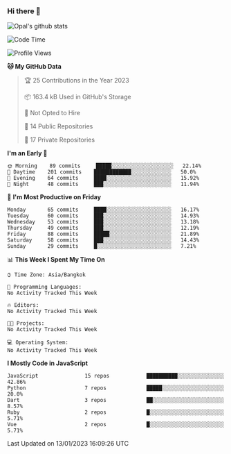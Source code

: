 ### Hi there 👋

![Opal's github stats](https://github-readme-stats.vercel.app/api?username=coolkidneversleep&count_private=true&show_icons=true&theme=radical)


<!--START_SECTION:waka-->
![Code Time](http://img.shields.io/badge/Code%20Time-64%20hrs%2038%20mins-blue)

![Profile Views](http://img.shields.io/badge/Profile%20Views-28-blue)

**🐱 My GitHub Data** 

> 🏆 25 Contributions in the Year 2023
 > 
> 📦 163.4 kB Used in GitHub's Storage 
 > 
> 🚫 Not Opted to Hire
 > 
> 📜 14 Public Repositories 
 > 
> 🔑 17 Private Repositories  
 > 
**I'm an Early 🐤** 

```text
🌞 Morning    89 commits     █████░░░░░░░░░░░░░░░░░░░░   22.14% 
🌆 Daytime    201 commits    ████████████░░░░░░░░░░░░░   50.0% 
🌃 Evening    64 commits     ████░░░░░░░░░░░░░░░░░░░░░   15.92% 
🌙 Night      48 commits     ███░░░░░░░░░░░░░░░░░░░░░░   11.94%

```
📅 **I'm Most Productive on Friday** 

```text
Monday       65 commits     ████░░░░░░░░░░░░░░░░░░░░░   16.17% 
Tuesday      60 commits     ███░░░░░░░░░░░░░░░░░░░░░░   14.93% 
Wednesday    53 commits     ███░░░░░░░░░░░░░░░░░░░░░░   13.18% 
Thursday     49 commits     ███░░░░░░░░░░░░░░░░░░░░░░   12.19% 
Friday       88 commits     █████░░░░░░░░░░░░░░░░░░░░   21.89% 
Saturday     58 commits     ███░░░░░░░░░░░░░░░░░░░░░░   14.43% 
Sunday       29 commits     █░░░░░░░░░░░░░░░░░░░░░░░░   7.21%

```


📊 **This Week I Spent My Time On** 

```text
⌚︎ Time Zone: Asia/Bangkok

💬 Programming Languages: 
No Activity Tracked This Week

🔥 Editors: 
No Activity Tracked This Week

🐱‍💻 Projects: 
No Activity Tracked This Week

💻 Operating System: 
No Activity Tracked This Week

```

**I Mostly Code in JavaScript** 

```text
JavaScript               15 repos            ██████████░░░░░░░░░░░░░░░   42.86% 
Python                   7 repos             █████░░░░░░░░░░░░░░░░░░░░   20.0% 
Dart                     3 repos             ██░░░░░░░░░░░░░░░░░░░░░░░   8.57% 
Ruby                     2 repos             █░░░░░░░░░░░░░░░░░░░░░░░░   5.71% 
Vue                      2 repos             █░░░░░░░░░░░░░░░░░░░░░░░░   5.71%

```



 Last Updated on 13/01/2023 16:09:26 UTC
<!--END_SECTION:waka-->
